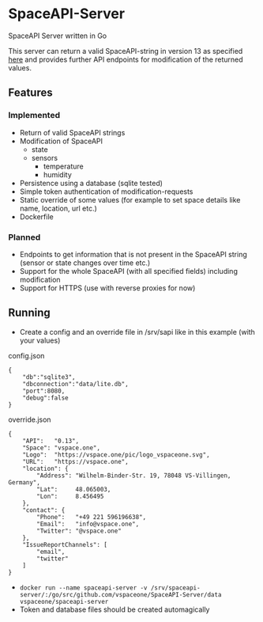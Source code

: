 # SpaceAPI-Server
SpaceAPI Server written in Go

This server can return a valid SpaceAPI-string in version 13 as specified 
[here](https://spacedirectory.org/pages/docs.html]) and provides further API endpoints for modification of the returned values.

## Features

### Implemented

*  Return of valid SpaceAPI strings
*  Modification of SpaceAPI
    *  state
    *  sensors
        *  temperature
        *  humidity
*  Persistence using a database (sqlite tested)
*  Simple token authentication of modification-requests
*  Static override of some values (for example to set space details like name, location, url etc.)
*  Dockerfile

### Planned

*  Endpoints to get information that is not present in the SpaceAPI string (sensor or state changes over time etc.)
*  Support for the whole SpaceAPI (with all specified fields) including modification
*  Support for HTTPS (use with reverse proxies for now)

## Running

* Create a config and an override file in /srv/sapi like in this example (with your values)

config.json
```
{
    "db":"sqlite3",
    "dbconnection":"data/lite.db",
    "port":8080,
    "debug":false
}
```

override.json
```
{
    "API":   "0.13",
    "Space": "vspace.one",
    "Logo":  "https://vspace.one/pic/logo_vspaceone.svg",
    "URL":   "https://vspace.one",
    "location": {
        "Address": "Wilhelm-Binder-Str. 19, 78048 VS-Villingen, Germany",
        "Lat":     48.065003,
        "Lon":     8.456495
    },
    "contact": {
        "Phone":   "+49 221 596196638",
        "Email":   "info@vspace.one",
        "Twitter": "@vspace.one"
    },
    "IssueReportChannels": [
        "email",
        "twitter"
    ]
}
```

* `docker run --name spaceapi-server -v /srv/spaceapi-server/:/go/src/github.com/vspaceone/SpaceAPI-Server/data vspaceone/spaceapi-server`
* Token and database files should be created automagically